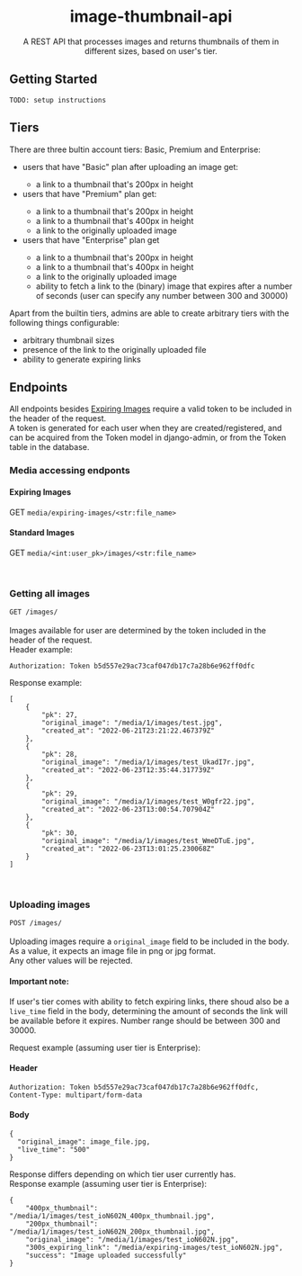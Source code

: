 <h1 align="center">image-thumbnail-api</h1>
<p align="center">A REST API that processes images and returns thumbnails of them in different sizes, based on user's tier.</p>

## Getting Started
```
TODO: setup instructions
```

## Tiers

There are three bultin account tiers: Basic, Premium and Enterprise:
<ul>
<li>users that have "Basic" plan after uploading an image get: </li>
<ul>
<li>a link to a thumbnail that's 200px in height</li>
</ul>
<li>users that have "Premium" plan get:</li>
<ul>
<li>a link to a thumbnail that's 200px in height</li>
<li>a link to a thumbnail that's 400px in height</li>
<li>a link to the originally uploaded image</li>
</ul>
<li>users that have "Enterprise" plan get</li>
<ul>
<li>a link to a thumbnail that's 200px in height</li>
<li>a link to a thumbnail that's 400px in height</li>
<li>a link to the originally uploaded image</li>
<li>ability to fetch a link to the (binary) image that expires after a number of seconds (user can specify any number between 300 and 30000)</li>
</ul>
</ul>

Apart from the builtin tiers, admins are able to create arbitrary tiers with the following things configurable:
* arbitrary thumbnail sizes
* presence of the link to the originally uploaded file
* ability to generate expiring links


## Endpoints

All endpoints besides <a href="#expiring-images">Expiring Images</a> require a valid token to be included in the header of the
request.   
A token is generated for each user when they are created/registered, and can be acquired from the Token model in django-admin, 
or from the Token table in the database.

### Media accessing endponts

#### Expiring Images
GET `media/expiring-images/<str:file_name>`


#### Standard Images
GET `media/<int:user_pk>/images/<str:file_name>`


<br/>

### Getting all images
`GET /images/`
<br/>
<br/>
Images available for user are determined by the token included in the header of the request.  
Header example:

```
Authorization: Token b5d557e29ac73caf047db17c7a28b6e962ff0dfc
```
Response example:
```
[
    {
        "pk": 27,
        "original_image": "/media/1/images/test.jpg",
        "created_at": "2022-06-21T23:21:22.467379Z"
    },
    {
        "pk": 28,
        "original_image": "/media/1/images/test_UkadI7r.jpg",
        "created_at": "2022-06-23T12:35:44.317739Z"
    },
    {
        "pk": 29,
        "original_image": "/media/1/images/test_W0gfr22.jpg",
        "created_at": "2022-06-23T13:00:54.707904Z"
    },
    {
        "pk": 30,
        "original_image": "/media/1/images/test_WmeDTuE.jpg",
        "created_at": "2022-06-23T13:01:25.230068Z"
    }
]
```

<br/>

### Uploading images
`POST /images/`
<br/>
<br/>
Uploading images require a `original_image` field to be included in the body.  As a value, it expects an image file in png or jpg format.  
Any other values will be rejected.  
#### Important note:
If user's tier comes with ability to fetch expiring links, there shoud also be a `live_time` field in the body, 
determining the amount of seconds the link will be available before it expires. Number range should be between 300 and 30000.  
  
Request example (assuming user tier is Enterprise):

#### Header
```
Authorization: Token b5d557e29ac73caf047db17c7a28b6e962ff0dfc,
Content-Type: multipart/form-data
```

#### Body
```
{
  "original_image": image_file.jpg,
  "live_time": "500"
}
```
Response differs depending on which tier user currently has.  
Response example (assuming user tier is Enterprise):  
```
{
    "400px_thumbnail": "/media/1/images/test_ioN602N_400px_thumbnail.jpg",
    "200px_thumbnail": "/media/1/images/test_ioN602N_200px_thumbnail.jpg",
    "original_image": "/media/1/images/test_ioN602N.jpg",
    "300s_expiring_link": "/media/expiring-images/test_ioN602N.jpg",
    "success": "Image uploaded successfully"
}
```
